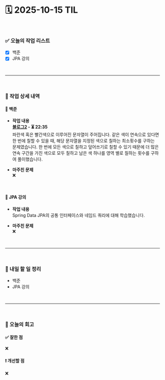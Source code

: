 # 🗓️ 2025-10-15 TIL

<br>

### ✅ 오늘의 작업 리스트  
- [x] 백준
- [x] JPA 강의

<br>

---

<br>

### 📌 작업 상세 내역  

#### 🔹 백준
- **작업 내용**<br>
**[블로그2](https://www.acmicpc.net/problem/20365) - ⏳ 22:35**<br>
파란색 혹은 빨간색으로 이루어진 문자열이 주어집니다. 같은 색이 연속으로 있다면 한 번에 칠할 수 있을 때, 해당 문자열을 지정된 색으로 칠하는 최소횟수를 구하는 문제였습니다. 한 번에 모든 색으로 칠하고 덮어쓰기로 칠할 수 있기 때문에 더 많은 연속 구간을 가진 색으로 모두 칠하고 남은 색 하나를 영역 별로 칠하는 횟수를 구하여 풀이했습니다.

- **마주친 문제**<br>
❌

<br>

#### 🔹 JPA 강의
- **작업 내용**<br>
Spring Data JPA의 공통 인터페이스와 네임드 쿼리에 대해 학습했습니다.

- **마주친 문제**<br>
❌

<br>

---

<br>

### 🚀 내일 할 일 정리  

- 백준
- JPA 강의

<br>

---

<br>

### 🧐 오늘의 회고  

#### ✅ 잘한 점
❌

#### ❗ 개선할 점
❌

<br><br><br>